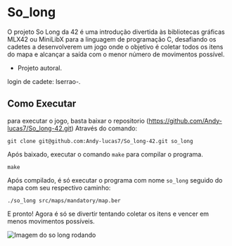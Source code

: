 # So_long
O projeto So Long da 42 é uma introdução divertida às bibliotecas gráficas MLX42 ou MiniLibX para a linguagem de programação C, desafiando os cadetes a desenvolverem um jogo onde o objetivo é coletar todos os itens do mapa e alcançar a saída com o menor número de movimentos possível.
- Projeto autoral.

login de cadete: lserrao-.

## Como Executar
para executar o jogo, basta baixar o repositorio (https://github.com/Andy-lucas7/So_long-42.git) Através do comando:
```shell
git clone git@github.com:Andy-lucas7/So_long-42.git so_long
```
Após baixado, executar o comando `make` para compilar o programa.
```shell
make
```
Após compilado, é só executar o programa com nome `so_long` seguido do mapa com seu respectivo caminho:
```shell
./so_long src/maps/mandatory/map.ber
```
E pronto! Agora é só se divertir tentando coletar os itens e vencer em menos movimentos possíveis.

![Imagem do so long rodando](https://github.com/Andy-lucas7/So_long-42/blob/main/img/so_long_img.png)
